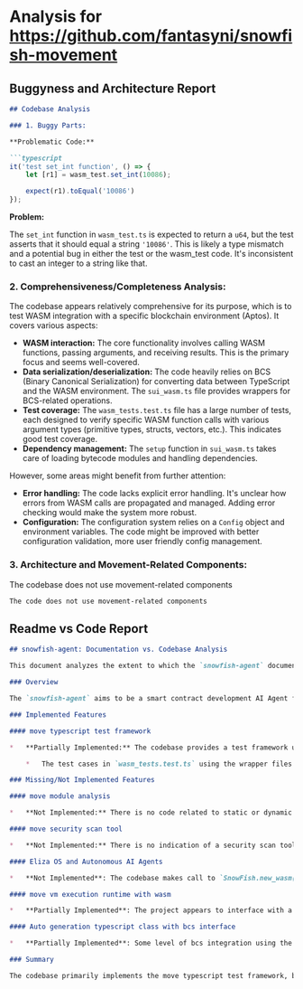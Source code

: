 
# Analysis for https://github.com/fantasyni/snowfish-movement

## Buggyness and Architecture Report
```markdown
## Codebase Analysis

### 1. Buggy Parts:

**Problematic Code:**

```typescript
it('test set_int function', () => {
    let [r1] = wasm_test.set_int(10086);

    expect(r1).toEqual('10086')
});
```

**Problem:**

The `set_int` function in `wasm_test.ts` is expected to return a `u64`, but the test asserts that it should equal a string `'10086'`. This is likely a type mismatch and a potential bug in either the test or the wasm_test code. It's inconsistent to cast an integer to a string like that.

### 2. Comprehensiveness/Completeness Analysis:

The codebase appears relatively comprehensive for its purpose, which is to test WASM integration with a specific blockchain environment (Aptos). It covers various aspects:

*   **WASM interaction:** The core functionality involves calling WASM functions, passing arguments, and receiving results. This is the primary focus and seems well-covered.
*   **Data serialization/deserialization:** The code heavily relies on BCS (Binary Canonical Serialization) for converting data between TypeScript and the WASM environment. The `sui_wasm.ts` file provides wrappers for BCS-related operations.
*   **Test coverage:**  The `wasm_tests.test.ts` file has a large number of tests, each designed to verify specific WASM function calls with various argument types (primitive types, structs, vectors, etc.). This indicates good test coverage.
*   **Dependency management:** The `setup` function in `sui_wasm.ts` takes care of loading bytecode modules and handling dependencies.

However, some areas might benefit from further attention:

*   **Error handling:**  The code lacks explicit error handling. It's unclear how errors from WASM calls are propagated and managed. Adding error checking would make the system more robust.
*   **Configuration:** The configuration system relies on a `Config` object and environment variables. The code might be improved with better configuration validation, more user friendly config management.

### 3. Architecture and Movement-Related Components:

The codebase does not use movement-related components
```
The code does not use movement-related components
```


## Readme vs Code Report
```markdown
## snowfish-agent: Documentation vs. Codebase Analysis

This document analyzes the extent to which the `snowfish-agent` documentation is implemented in the provided codebase.

### Overview

The `snowfish-agent` aims to be a smart contract development AI Agent for Move developers, built on Eliza OS and Movement Blockchain, providing features for module analysis, Typescript test framework, and security scans. The codebase focuses on the "move typescript test framework" aspect, providing testing utilities and wrappers around a WASM executor for Move code. There are little evidence in the codebase implementing the other two features.

### Implemented Features

#### move typescript test framework

*   **Partially Implemented:** The codebase provides a test framework using Vitest and wrappers to interact with a Move WASM runtime. The `wasm_tests.test.ts` file demonstrates how to write tests, publish modules, set up storage, and interact with Move functions. The `sui_wasm.ts` file provides utilities for encoding, serializing, and interacting with Move types. The `wasm_test.ts` and `moon_coin.ts` files define the structure of test modules.

    *   The test cases in `wasm_tests.test.ts` using the wrapper files for various move code structs bcs encoding and decoding.

### Missing/Not Implemented Features

#### move module analysis

*   **Not Implemented:** There is no code related to static or dynamic analysis of Move modules. There is nothing implementing the Actions described such as `get_modules`, `get_functions` to `get_function_signature` and `get_struct_definition`.

#### move security scan tool

*   **Not Implemented:** There is no indication of a security scan tool in the provided code. There is nothing implementing the Actions described such as `security_scan`, `unused_private_functions` to `unchecked_return`.

#### Eliza OS and Autonomous AI Agents

*   **Not Implemented**: The codebase makes call to `SnowFish.new_wasm()`, suggesting this is the core of the functionality, however no code implementing any AI or Eliza OS integration.

#### move vm execution runtime with wasm

*   **Partially Implemented**: The project appears to interface with a Move VM implemented with WASM, indicated by the reference to `SnowFish` in `sui_wasm.ts` and `SnowFish.new_wasm()`. The codebase publishes modules to WASM, but there's no concrete WASM execution code in the codebase.

#### Auto generation typescript class with bcs interface

*   **Partially Implemented**: Some level of bcs integration using the library `@mysten/bcs` library, but the "auto generation" feature is not implemented.

### Summary

The codebase primarily implements the move typescript test framework, but lacks implementations for move module analysis and security scan tool aspects detailed in the documentation. It also falls short of integrating with Eliza OS or showcasing autonomous AI agent capabilities. This suggests that the codebase only reflects a subset of the features outlined in the documentation.
```
